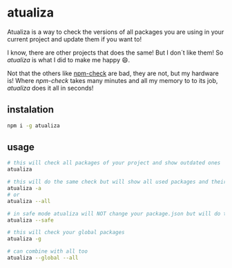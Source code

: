 # atualiza

Atualiza is a way to check the versions of all packages you are using in your current project and update them if you want to!

I know, there are other projects that does the same! But I don´t like them! So *atualiza*  is what I did to make me happy :smile:.

Not that the others like [npm-check](https://www.npmjs.com/package/npm-check) are bad, they are not, but my hardware is! Where *npm-check* takes many minutes and all my memory to to its job, *atualiza* does it all in seconds!

## instalation

```bash
npm i -g atualiza
```

## usage

```bash
# this will check all packages of your project and show outdated ones
atualiza 

# this will do the same check but will show all used packages and their current version
atualiza -a
# or
atualiza --all

# in safe mode atualiza will NOT change your package.json but will do the update on node_packages
atualiza --safe

# this will check your global packages
atualiza -g

# can combine with all too
atualiza --global --all
```
